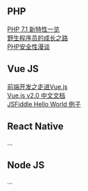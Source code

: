 ## PHP
[PHP 7.1 新特性一览](http://0x1.im/blog/php/features-of-php71.html)  
[野生程序员的成长之路](http://www.kkh86.com/it/index.html)  
[PHP安全性漫谈](https://www.sdk.cn/news/2717)  

## Vue JS
[前端开发之走进Vue.js](http://mp.weixin.qq.com/s/2ryY5ip5iJarnzLueD57rg)  
[Vue.js v2.0 中文文档](https://vuefe.cn/)  
[JSFiddle Hello World 例子](https://jsfiddle.net/chrisvfritz/50wL7mdz/)  

## React Native
...

## Node JS
...
